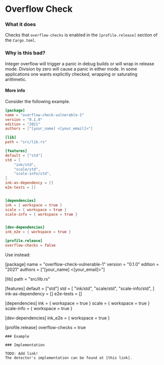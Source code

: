 # Overflow Check

### What it does

Checks that `overflow-checks` is enabled in the `[profile.release]` section of the `Cargo.toml`.

### Why is this bad?

Integer overflow will trigger a panic in debug builds or will wrap in
release mode. Division by zero will cause a panic in either mode. In some applications one
wants explicitly checked, wrapping or saturating arithmetic.

#### More info

Consider the following example.

```toml
[package]
name = "overflow-check-vulnerable-1"
version = "0.1.0"
edition = "2021"
authors = ["[your_name] <[your_email]>"]

[lib]
path = "src/lib.rs"

[features]
default = ["std"]
std = [
    "ink/std",
    "scale/std",
    "scale-info/std",
]
ink-as-dependency = []
e2e-tests = []


[dependencies]
ink = { workspace = true }
scale = { workspace = true }
scale-info = { workspace = true }


[dev-dependencies]
ink_e2e = { workspace = true }

[profile.release]
overflow-checks = false
```
Use instead:

[package]
name = "overflow-check-vulnerable-1"
version = "0.1.0"
edition = "2021"
authors = ["[your_name] <[your_email]>"]

[lib]
path = "src/lib.rs"

[features]
default = ["std"]
std = [
    "ink/std",
    "scale/std",
    "scale-info/std",
]
ink-as-dependency = []
e2e-tests = []


[dependencies]
ink = { workspace = true }
scale = { workspace = true }
scale-info = { workspace = true }


[dev-dependencies]
ink_e2e = { workspace = true }

[profile.release]
overflow-checks = true
```
### Example

### Implementation

TODO: Add link!
The detector's implementation can be found at [this link].
